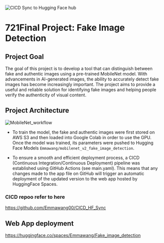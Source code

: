 ![CICD Sync to Hugging Face hub](https://github.com/Emmawang00/CICD_HF_Sync/actions/workflows/main.yml/badge.svg)

# 721Final Project: Fake Image Detection

## Project Goal

The goal of this project is to develop a tool that can distinguish between fake and authentic images using a pre-trained MobileNet model. With advancements in AI-generated images, the ability to accurately detect fake images has become increasingly important. The project aims to provide a useful and reliable solution for identifying fake images and helping people verify the authenticity of visual content.

## Project Architecture

![MobileNet_workflow](https://user-images.githubusercontent.com/112578755/234439386-16ba6af4-93d8-4c65-a6ac-239cbbbd5ce1.jpg)

* To train the model, the fake and authentic images were first stored on AWS S3 and then loaded into Google Colab in order to use the GPU. Once the model was trained, its parameters were pushed to Hugging Face Models `Emmawang/mobilenet_v2_fake_image_detection`.

* To ensure a smooth and efficient deployment process, a CICD (Continuous Integration/Continuous Deployment) pipeline was established using GitHub Actions (see main.yaml). This means that any changes made to the app file on GitHub will trigger an automatic deployment of the updated version to the web app hosted by HuggingFace Spaces.

### CICD repoo refer to here
https://github.com/Emmawang00/CICD_HF_Sync

## Web App deployment

https://huggingface.co/spaces/Emmawang/Fake_image_detection
